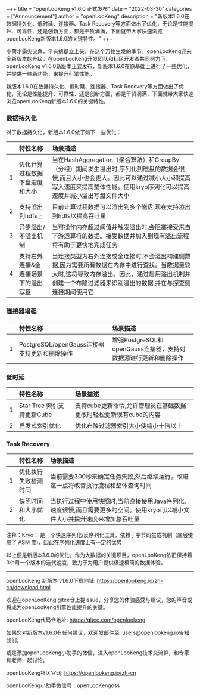 +++ 
title = "openLooKeng v1.6.0 正式发布"
date = "2022-03-30"
categories = ["Announcement"]
author = "openLooKeng"
description = "新版本1.6.0在数据持久化、低时延、连接器、Task Recovery等方面做出了优化，无论是性能提升、可靠性、还是创新方面，都是干货满满，下面就带大家快速浏览openLooKeng新版本1.6.0的关键特性。"
+++
 
小荷才露尖尖角，早有蜻蜓立上头，在这个万物生发的季节，openLooKeng迎来全新版本的升级，在openLooKeng开发团队和社区开发者共同努力下， openLooKeng v1.6.0新版本正式发布，新版本1.6.0在原基础上进行了一些优化，并提供一些新功能，来提升引擎性能。

新版本1.6.0在数据持久化、低时延、连接器、Task Recovery等方面做出了优化，无论是性能提升、可靠性、还是创新方面，都是干货满满，下面就带大家快速浏览openLooKeng新版本1.6.0的关键特性。


### 数据持久化
对于数据持久化，新版本1.6.0做了如下一些优化：

|      &nbsp;    | 特性名称   |  场景描述  |
| :--------:   | :-----  | :----  |
| 1     | 优化计算过程数据下盘速度和大小 |   当在HashAggregation（聚合算法）和GroupBy（分组）期间发生溢出时,序列化到磁盘的数据会很慢,而且大小也会更大。因此可以通过减小大小和提高写入速度来提高整体性能。使用kryo序列化可以提高速度并减小溢出写盘文件大小     |
| 2        |   支持溢出到hdfs上   |   目前计算过程数据可以溢出到多个磁盘,现在支持溢出到hdfs以提高吞吐量   |
| 3        |    异步溢出/不溢出机制    |  当可操作内存超过阈值并触发溢出时,会阻塞接受来自下游运算符的数据。接受数据并加入到现有溢出流程将有助于更快地完成任务  |
| 4   | 支持右外连接&全连接场景下的溢出写盘  | 当连接类型为右外连接或全连接时,不会溢出构建侧数据,因为需要所有数据在内存中进行查找。当数据量较大时,这将导致内存溢出。因此，通过启用溢出机制并创建一个布隆过滤器来识别溢出的数据,并在与探查侧连接期间使用它  | 


### 连接器增强
|      &nbsp;    | 特性名称   |  场景描述  |
| :--------:   | :------  | :---  |
| 1     | PostgreSQL/openGauss连接器支持更新和删除操作 |   增强PostgreSQL和openGauss连接器，支持对数据源进行更新和删除操作  | 

### 低时延

|      &nbsp;    | 特性名称   |  场景描述  |
| :--------:   | :----  | :----  |
| 1     | Star Tree 索引支持更新Cube |   支持cube更新命令,允许管理员在基础数据更改时轻松更新现有cube的内容  | 
| 2    | 启发式索引优化 |   优化布隆过滤器索引大小使缩小十倍以上  | 



### Task Recovery

|      &nbsp;    | 特性名称   |  场景描述  |
| :--------:   | :-----  | :----  |
| 1     | 优化执行失败检测时间 |   当前需要300秒来确定任务失败,然后继续运行。改进这一点将改善执行流程和整体查询时间  | 
| 2    | 快照时间和大小优化 |   当执行过程中使用快照时,当前直接使用Java序列化,速度很慢,而且需要更多的空间。使用kryo可以减小文件大小并提升速度来增加总吞吐量  | 

注释：Kryo： 是一个快速序列化/反序列化工具，依赖于字节码生成机制（底层使用了 ASM 库)，因此在序列化速度上有一定的优势

以上便是新版本1.6.0的优化。作为大数据的关键项目，openLooKeng依旧保持着3个月一个版本的迭代速度，致力于为用户提供极速极简的数据体验。
 
 

---

openLooKeng 新版本 v1.6.0下载地址: <https://openlookeng.io/zh-cn/download.html>

欢迎在openLooKeng gitee仓上提Issue，分享您的体验感受与建议，您的声音或将成为openLooKeng引擎性能提升的关键。

openLooKeng代码仓地址: <https://gitee.com/openlookeng>

如果您对新版本v1.6.0有任何建议，欢迎发邮件至  <users@openlookeng.io>告知我们;

或是添加openLooKeng小助手的微信，进入openLooKeng技术交流群，和专家和老师一起讨论。

openLooKeng社区官网: <https://openlookeng.io/zh-cn> 

openLooKeng小助手微信号：openLooKengoss
 
